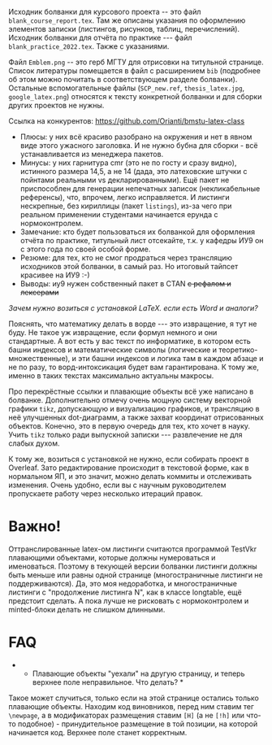 Исходник болванки для курсового проекта -- это файл `blank_course_report.tex`. Там же описаны указания по оформлению элементов записки (листингов, рисунков, таблиц, перечислений). Исходник болванки для отчёта по практике --- файл `blank_practice_2022.tex`. Также с указаниями.

Файл `Emblem.png` -- это герб МГТУ для отрисовки на титульной странице. Список литературы помещается в файл с расширением `bib` (подробнее об этом можно почитать в соответствующем разделе болванки). Остальные вспомогательные файлы (`SCP_new.ref`, `thesis_latex.jpg`, `google_latex.png`) относятся к тексту конкретной болванки и для сборки других проектов не нужны.

Ссылка на конкурентов:
https://github.com/Orianti/bmstu-latex-class

- Плюсы: у них всё красиво разобрано на окружения и нет в явном виде этого ужасного заголовка. И не нужно бубна для сборки - всё устанавливается из менеджера пакетов.
- Минусы: у них гарнитура cmr (это не по госту и сразу видно), истинного размера 14,5, а не 14 (дада, это латеховские штучки с пойнтами реальными vs декларированными). Ещё пакет не приспособлен для генерации непечатных записок (некликабельные референсы), что, впрочем, легко исправляется. И  листинги нескрепные, без кириллицы (пакет `listings`), из-за чего при реальном применении студентами начинается ерунда с нормоконтролем.
- Замечание: кто будет пользоваться их болванкой для оформления отчёта по практике, титульный лист отсекайте, т.к. у кафедры ИУ9 он с этого года по своей особой форме.
- Резюме: для тех, кто не смог продраться через трансляцию исходников этой болванки, в самый раз. Но итоговый тайпсет красивее на ИУ9 :-)
- Выводы: иу9 нужен собственный пакет в CTAN ~~с рефалом и лексерами~~

*Зачем нужно возиться с установкой LaTeX. если есть Word и аналоги?*

Пояснять, что математику делать в ворде --- это извращение, я тут не буду. Не такое уж извращение, если формул немного и они стандартные. А вот есть у вас текст по информатике, в котором есть башни индексов и математические символы (логические и теоретико-множественные), и эти башни индексов и логика там в каждом абзаце и не по разу, то ворд-интоксикация будет вам гарантирована. К тому же, именно в таких текстах максимально актуальны макросы.

Про перекрёстные ссылки и плавающие объекты всё уже написано в болванке. Дополнительно отмечу очень мощную систему векторной графики `tikz`, допускающую и визуализацию графиков, и трансляцию в неё улучшенных dot-диаграмм, а также захват координат отрисованных объектов. Конечно, это в первую очередь для тех, кто хочет в науку. Учить `tikz` только ради выпускной записки --- развлечение не для слабых духом. 

К тому же, возиться с установкой не нужно, если собирать проект в Overleaf. Зато редактирование происходит в текстовой форме, как в нормальном ЯП, и это значит, можно делать коммиты и отслеживать изменения. Очень удобно, если вы с научным руководителем пропускаете работу через несколько итераций правок.

# Важно!

Оттранслированные latex-ом листинги считаются программой TestVkr плавающими объектами, которые должны нумероваться и именоваться. Поэтому в текующей версии болванки листинги должны быть меньше или равны одной странице (многостраничные листинги не поддерживаются). Да, это моя недоработка, и многостраничные листинги с "продолжение листинга N", как в классе longtable, ещё предстоит сделать. А пока лучше не рисковать с нормоконтролем и minted-блоки делать не слишком длинными.

# FAQ

* - Плавающие объекты "уехали" на другую страницу, и теперь верхнее поле неправильное. Что делать? *
 
Такое может случиться, только если на этой странице остались только плавающие объекты. Находим код виновников, перед ним ставим тег `\newpage`, а в модификаторах размещения ставим `[H]` (а не `[!h]` или что-то подобное) - принудительное размещение в той позиции, на которой начинается код. Верхнее поле станет корректным.
  

